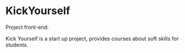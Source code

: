 # KickYourself

Project front-end.

Kick Yourself is a start up project, provides courses about soft skills for students.
